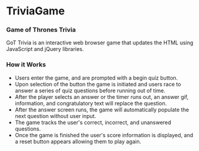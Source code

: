 # TriviaGame

### Game of Thrones Trivia

GoT Trivia is an interactive web browser game that updates the HTML using JavaScript and jQuery libraries. 

### How it Works

* Users enter the game, and are prompted with a begin quiz button.
* Upon selection of the button the game is initiated and users race to answer a series of quiz questions before running out of time. 
* After the player selects an answer or the timer runs out, an answer gif, information, and congratulatory text will replace the question.
* After the answer screen runs, the game will automatically populate the next question without user input. 
* The game tracks the user's correct, incorrect, and unanswered questions. 
* Once the game is finished the user's score information is displayed, and a reset button appears allowing them to play again. 
